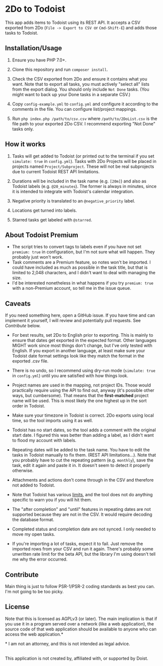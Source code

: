 # 2Do to Todoist

This app adds items to Todoist using its REST API. It accepts a CSV exported from 2Do (`File -> Export to CSV `or `Cmd-Shift-E`) and adds those tasks to Todoist.

## Installation/Usage

1. Ensure you have PHP 7.0+.
1. Clone this repository and run `composer install`.
1. Check the CSV exported from 2Do and ensure it contains what you want. Note that to export all tasks, you must actively "select all" lists from the export dialog. You should only include `Not Done` tasks. (You might want to back up your Done tasks in a separate CSV.)
1. Copy `config-example.yml` to `config.yml` and configure it according to the comments in the file. You can configure list/project mappings.

1. Run `php index.php /path/to/csv.csv` where `/path/to/2DoList.csv` is the file path to your exported 2Do CSV. I recommend exporting "Not Done" tasks only.

## How it works

1. Tasks will get added to Todoist (or printed out to the terminal if you set `simulate: true` in `config.yml`). Tasks with 2Do Projects will be placed in projects named `Project/Subproject`. These will not be real subprojects due to current Todoist REST API limitations.

1. Durations will be included in the task name (e.g. `[20m]`) and also as Todoist labels (e.g. `@20_minutes`). The former is always in minutes, since it is intended to integrate with Todoist's calendar integration.

1. Negative priority is translated to an `@negative_priority` label.

1. Locations get turned into labels.

1. Starred tasks get labeled with `@starred`.

## About Todoist Premium

- The script tries to convert tags to labels even if you have not set `premium: true` in configuration, but I'm not sure what will happen. They probably just won't work.
- Task comments are a Premium feature, so notes won't be imported. I could have included as much as possible in the task title, but that is limited to 2,048 characters, and I didn't want to deal with managing the size.
- I'd be interested nonetheless in what happens if you try `premium: true` with a non-Premium account, so tell me in the issue queue.


## Caveats

If you need something here, open a GitHub issue. If you have time and can implement it yourself, I will review and potentially pull requests. See _Contribute_ below.

- For best results, set 2Do to English prior to exporting. This is mainly to ensure that dates get exported in the expected format. Other languages MIGHT work since most things don't change, but I've only tested with English. If you export in another language, at least make sure your Todoist date format settings look like they match the format in the exported .csv file.

- There is no undo, so I recommend using dry-run mode (`simulate: true` in `config.yml`) until you are satisfied with how things look.

- Project names are used in the mapping, not project IDs. Those would practically require using the API to find out, anyway (it's possible other ways, but cumbersome). That means that the **first-matched** project name will be used. This is most likely the one highest up in the sort order in Todoist.

- Make sure your timezone in Todoist is correct. 2Do exports using local time, so the tool imports using it as well.

- Todoist has no start dates, so the tool adds a comment with the original start date. I figured this was better than adding a label, as I didn't want to flood my account with labels.

- Repeating dates will be added to the task name. You have to edit the tasks in Todoist manually to fix them. (REST API limitations...). Note that you probably have to cut the repeating pattern (e.g. `monthly`), save the task, edit it again and paste it in. It doesn't seem to detect it properly otherwise.

- Attachments and actions don't come through in the CSV and therefore not added to Todoist.

- Note that Todoist has various [limits](https://support.todoist.com/hc/en-us/articles/205064592-What-are-the-task-project-limits-), and the tool does not do anything specific to warn you if you will hit them.

- The "after completion" and "until" features in repeating dates are not supported because they are not in the CSV. It would require decoding the database format.

- Completed status and completion date are not synced. I only needed to move my open tasks.

- If you're importing a lot of tasks, expect it to fail. Just remove the imported rows from your CSV and run it again. There's probably some unwritten rate limit for the beta API, but the library I'm using doesn't tell me why the error occurred.

## Contribute

Main thing is just to follow PSR-1/PSR-2 coding standards as best you can. I'm not going to be too picky.

## License

Note that this is licensed as AGPLv3 (or later). The main implication is that if you use it in a program served over a network (like a web application), the source code of that web application should be available to anyone who can access the web application.*

\* I am not an attorney, and this is not intended as legal advice.

<br>
This application is not created by, affiliated with, or supported by Doist.
